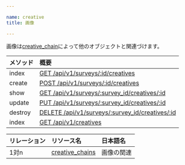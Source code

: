 ```yaml
---

name: creative
title: 画像

---
```



画像は[creative_chain](#creative_chain)によって他のオブジェクトと関連づけます。

|メソッド|概要|
|:---|:---|
|index|[GET /api/v1/surveys/:id/creatives](#creative_index)|
|create|[POST /api/v1/surveys/:id/creatives](#creative_create)|
|show|[GET /api/v1/surveys/:survey_id/creatives/:id](#creative_show)|
|update|[PUT /api/v1/surveys/:survey_id/creatives/:id](#creative_update)|
|destroy|[DELETE /api/v1/surveys/:survey_id/creatives/:id](#creative_delete)|
|index|[GET /api/v1/creatives](#creatives_index)|

|リレーション|リソース名|日本語名|
|:---|:---|:---|
|1対n|[creative_chains](#creative_chain)|画像の関連|
